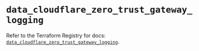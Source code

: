 # `data_cloudflare_zero_trust_gateway_logging`

Refer to the Terraform Registry for docs: [`data_cloudflare_zero_trust_gateway_logging`](https://registry.terraform.io/providers/cloudflare/cloudflare/5.4.0/docs/data-sources/zero_trust_gateway_logging).
